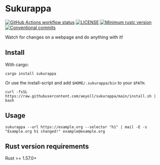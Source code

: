 # Sukurappa

[![GitHub Actions workflow status](https://github.com/aeyoll/sukurappa/workflows/ci/badge.svg)](https://github.com/aeyoll/sukurappa/actions)
[![LICENSE](https://img.shields.io/badge/license-MIT-blue.svg)](LICENSE)
[![Minimum rustc version](https://img.shields.io/badge/rustc-1.57.0+-lightgray.svg)](#rust-version-requirements)
[![Conventional commits](https://img.shields.io/badge/Conventional%20Commits-1.0.0-yellow.svg)](https://conventionalcommits.org)

Watch for changes on a webpage and do anything with it!

Install
---

With cargo:

```shell
cargo install sukurappa
```

Or use the install-script and add `$HOME/.sukurappa/bin` to your `$PATH`.

````shell
curl -fsSL https://raw.githubusercontent.com/aeyoll/sukurappa/main/install.sh | bash
````

Usage
---

```shell
sukurappa --url https://example.org --selector "h1" | mail -E -s "Example.org h1 changed!" example@example.org
```

Rust version requirements
---

Rust >= 1.57.0+